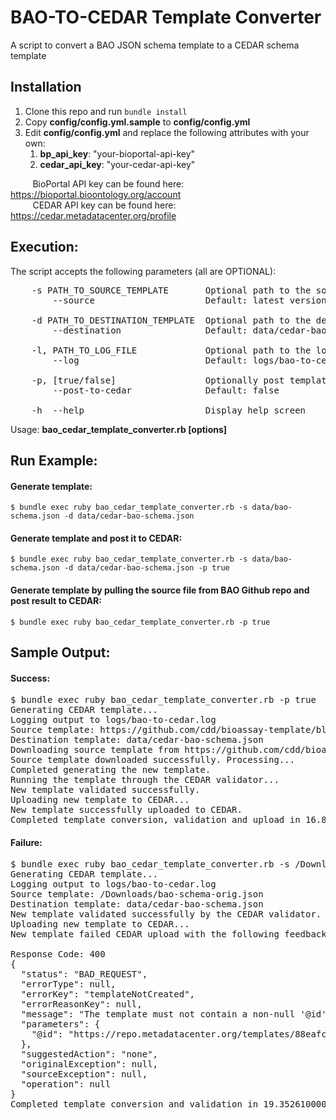 BAO-TO-CEDAR Template Converter
=======================
A script to convert a BAO JSON schema template to a CEDAR schema template

Installation
----------------
1. Clone this repo and run `bundle install`
2. Copy __config/config.yml.sample__ to __config/config.yml__
3. Edit __config/config.yml__ and replace the following attributes with your own:
    1. __bp_api_key__: "your-bioportal-api-key"
    2. __cedar_api_key__: "your-cedar-api-key"

&nbsp;&nbsp;&nbsp;&nbsp;&nbsp;&nbsp;&nbsp;&nbsp;&nbsp;BioPortal API key can be found here: https://bioportal.bioontology.org/account<br>
&nbsp;&nbsp;&nbsp;&nbsp;&nbsp;&nbsp;&nbsp;&nbsp;&nbsp;CEDAR API key can be found here: https://cedar.metadatacenter.org/profile

Execution:
----------------
The script accepts the following parameters (all are OPTIONAL):
<pre>
    -s PATH_TO_SOURCE_TEMPLATE       Optional path to the source template file 
        --source                     Default: latest version of template is pulled from https://github.com/cdd/bioassay-template/blob/master/data/template/schema.json
        
    -d PATH_TO_DESTINATION_TEMPLATE  Optional path to the destination template file
        --destination                Default: data/cedar-bao-schema.json
     
    -l, PATH_TO_LOG_FILE             Optional path to the log file        
        --log                        Default: logs/bao-to-cedar.log
         
    -p, [true/false]                 Optionally post template to CEDAR (if it passes validation)        
        --post-to-cedar              Default: false
         
    -h  --help                       Display help screen
</pre>

Usage: __bao_cedar_template_converter.rb [options]__

Run Example:
---------------
#### Generate template:

`$ bundle exec ruby bao_cedar_template_converter.rb -s data/bao-schema.json -d data/cedar-bao-schema.json`

#### Generate template and post it to CEDAR:

`$ bundle exec ruby bao_cedar_template_converter.rb -s data/bao-schema.json -d data/cedar-bao-schema.json -p true`

#### Generate template by pulling the source file from BAO Github repo and post result to CEDAR:

`$ bundle exec ruby bao_cedar_template_converter.rb -p true`

Sample Output:
----------------
#### Success:
<pre>
$ bundle exec ruby bao_cedar_template_converter.rb -p true
Generating CEDAR template...
Logging output to logs/bao-to-cedar.log
Source template: https://github.com/cdd/bioassay-template/blob/master/data/template/schema.json
Destination template: data/cedar-bao-schema.json
Downloading source template from https://github.com/cdd/bioassay-template/blob/master/data/template/schema.json...
Source template downloaded successfully. Processing...
Completed generating the new template.
Running the template through the CEDAR validator...
New template validated successfully.
Uploading new template to CEDAR...
New template successfully uploaded to CEDAR.
Completed template conversion, validation and upload in 16.811006000003545 seconds.
</pre>
#### Failure:
<pre>
$ bundle exec ruby bao_cedar_template_converter.rb -s /Downloads/bao-schema-orig.json -p true
Generating CEDAR template...
Logging output to logs/bao-to-cedar.log
Source template: /Downloads/bao-schema-orig.json
Destination template: data/cedar-bao-schema.json
New template validated successfully by the CEDAR validator.
Uploading new template to CEDAR...
New template failed CEDAR upload with the following feedback (logged in logs/bao-to-cedar.log):

Response Code: 400
{
  "status": "BAD_REQUEST",
  "errorType": null,
  "errorKey": "templateNotCreated",
  "errorReasonKey": null,
  "message": "The template must not contain a non-null '@id' field!",
  "parameters": {
    "@id": "https://repo.metadatacenter.org/templates/88eafcd0-c2a1-4c9c-acec-387ce26cc21e"
  },
  "suggestedAction": "none",
  "originalException": null,
  "sourceException": null,
  "operation": null
}
Completed template conversion and validation in 19.352610000001732 seconds.
</pre>